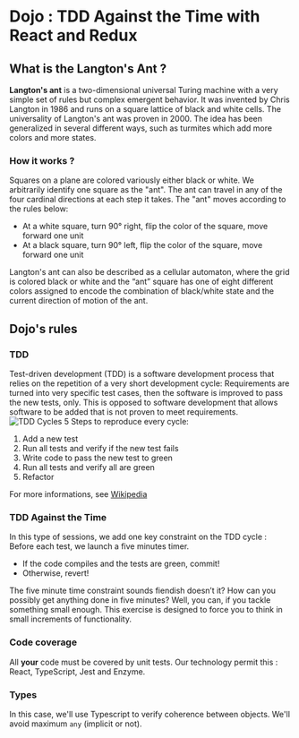 # Dojo : TDD Against the Time with React and Redux

## What is the Langton's Ant ?
__Langton's ant__ is a two-dimensional universal Turing machine with a very simple set of rules but complex emergent behavior. It was invented by Chris Langton in 1986 and runs on a square lattice of black and white cells. The universality of Langton's ant was proven in 2000. The idea has been generalized in several different ways, such as turmites which add more colors and more states.

### How it works ?
Squares on a plane are colored variously either black or white. We arbitrarily identify one square as the "ant". The ant can travel in any of the four cardinal directions at each step it takes. The "ant" moves according to the rules below:
* At a white square, turn 90° right, flip the color of the square, move forward one unit
* At a black square, turn 90° left, flip the color of the square, move forward one unit

Langton's ant can also be described as a cellular automaton, where the grid is colored black or white and the “ant” square has one of eight different colors assigned to encode the combination of black/white state and the current direction of motion of the ant.

## Dojo's rules
### TDD
Test-driven development (TDD) is a software development process that relies on the repetition of a very short development cycle: Requirements are turned into very specific test cases, then the software is improved to pass the new tests, only. This is opposed to software development that allows software to be added that is not proven to meet requirements.
![TDD Cycles](https://upload.wikimedia.org/wikipedia/commons/0/0b/TDD_Global_Lifecycle.png)
5 Steps to reproduce every cycle:
1. Add a new test
1. Run all tests and verify if the new test fails
1. Write code to pass the new test to green
1. Run all tests and verify all are green
1. Refactor

For more informations, see [Wikipedia](https://en.wikipedia.org/wiki/Test-driven_development)

### TDD Against the Time
In this type of sessions, we add one key constraint on the TDD cycle : Before each test, we launch a five minutes timer.
* If the code compiles and the tests are green, commit!
* Otherwise, revert!

The five minute time constraint sounds fiendish doesn’t it? How can you possibly get anything done in five minutes? Well, you can, if you tackle something small enough. This exercise is designed to force you to think in small increments of functionality.

### Code coverage
All __your__ code must be covered by unit tests. Our technology permit this : React, TypeScript, Jest and Enzyme.

### Types
In this case, we'll use Typescript to verify coherence between objects. We'll avoid maximum `any` (implicit or not).
